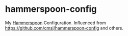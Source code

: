 # hammerspoon-config
My [Hammerspoon](https://www.hammerspoon.org/) Configuration. Influenced from https://github.com/cmsj/hammerspoon-config and others.
